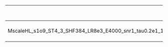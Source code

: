 |                                                        | Scale                | Scale tensor                                  | Learning Rate   | Number of parameters   | Best PSNR            |
|:-------------------------------------------------------|:---------------------|:----------------------------------------------|:----------------|:-----------------------|:---------------------|
| MscaleHL_s1o9_ST4_3_SHF384_LR8e3_E4000_snr1_tau0.2e1_1 | [0.1111111111111111] | [0.1111111111111111, 0.1111111111111111, 4.0] | [0.008]         | [166275]               | [23.047757148742676] |